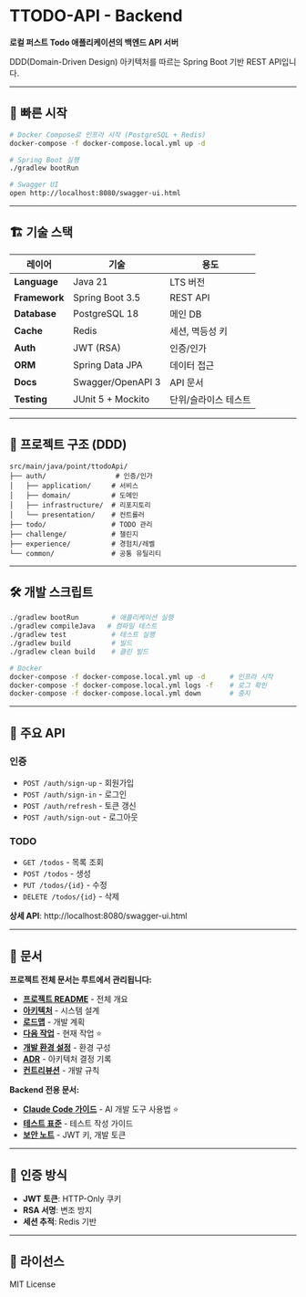 # TTODO-API - Backend

**로컬 퍼스트 Todo 애플리케이션의 백엔드 API 서버**

DDD(Domain-Driven Design) 아키텍처를 따르는 Spring Boot 기반 REST API입니다.

---

## 🚀 빠른 시작

```bash
# Docker Compose로 인프라 시작 (PostgreSQL + Redis)
docker-compose -f docker-compose.local.yml up -d

# Spring Boot 실행
./gradlew bootRun

# Swagger UI
open http://localhost:8080/swagger-ui.html
```

---

## 🏗️ 기술 스택

| 레이어 | 기술 | 용도 |
|--------|------|------|
| **Language** | Java 21 | LTS 버전 |
| **Framework** | Spring Boot 3.5 | REST API |
| **Database** | PostgreSQL 18 | 메인 DB |
| **Cache** | Redis | 세션, 멱등성 키 |
| **Auth** | JWT (RSA) | 인증/인가 |
| **ORM** | Spring Data JPA | 데이터 접근 |
| **Docs** | Swagger/OpenAPI 3 | API 문서 |
| **Testing** | JUnit 5 + Mockito | 단위/슬라이스 테스트 |

---

## 📂 프로젝트 구조 (DDD)

```
src/main/java/point/ttodoApi/
├── auth/                 # 인증/인가
│   ├── application/     # 서비스
│   ├── domain/          # 도메인
│   ├── infrastructure/  # 리포지토리
│   └── presentation/    # 컨트롤러
├── todo/                # TODO 관리
├── challenge/           # 챌린지
├── experience/          # 경험치/레벨
└── common/              # 공통 유틸리티
```

---

## 🛠️ 개발 스크립트

```bash
./gradlew bootRun        # 애플리케이션 실행
./gradlew compileJava   # 컴파일 테스트
./gradlew test           # 테스트 실행
./gradlew build          # 빌드
./gradlew clean build    # 클린 빌드

# Docker
docker-compose -f docker-compose.local.yml up -d      # 인프라 시작
docker-compose -f docker-compose.local.yml logs -f    # 로그 확인
docker-compose -f docker-compose.local.yml down       # 중지
```

---

## 📡 주요 API

### 인증
- `POST /auth/sign-up` - 회원가입
- `POST /auth/sign-in` - 로그인
- `POST /auth/refresh` - 토큰 갱신
- `POST /auth/sign-out` - 로그아웃

### TODO
- `GET /todos` - 목록 조회
- `POST /todos` - 생성
- `PUT /todos/{id}` - 수정
- `DELETE /todos/{id}` - 삭제

**상세 API**: http://localhost:8080/swagger-ui.html

---

## 🔗 문서

**프로젝트 전체 문서는 루트에서 관리됩니다:**

- **[프로젝트 README](../README.md)** - 전체 개요
- **[아키텍처](../ARCHITECTURE.md)** - 시스템 설계
- **[로드맵](../ROADMAP.md)** - 개발 계획
- **[다음 작업](../docs/01-NEXT-STEPS.md)** - 현재 작업 ⭐
- **[개발 환경 설정](../docs/00-DEVELOPMENT-SETUP.md)** - 환경 구성
- **[ADR](../docs/adr/)** - 아키텍처 결정 기록
- **[컨트리뷰션](../CONTRIBUTING.md)** - 개발 규칙

**Backend 전용 문서:**

- **[Claude Code 가이드](CLAUDE.md)** - AI 개발 도구 사용법 ⭐
- **[테스트 표준](docs/testing-standards.md)** - 테스트 작성 가이드
- **[보안 노트](SECURITY_NOTES.md)** - JWT 키, 개발 토큰

---

## 🔐 인증 방식

- **JWT 토큰**: HTTP-Only 쿠키
- **RSA 서명**: 변조 방지
- **세션 추적**: Redis 기반

---

## 📄 라이선스

MIT License
